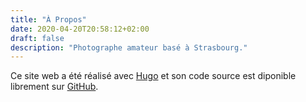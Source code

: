 ```yaml
---
title: "À Propos"
date: 2020-04-20T20:58:12+02:00
draft: false
description: "Photographe amateur basé à Strasbourg."
---
```


Ce site web a été réalisé avec [Hugo](https://gohugo.io/) et son code source est diponible librement sur [GitHub](https://github.com/oktomus/photography-website/).
